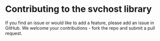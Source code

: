 # Contributing to the svchost library

If you find an issue or would like to add a feature, please add an issue in GitHub. We welcome your contributions - fork the repo and submit a pull request.
